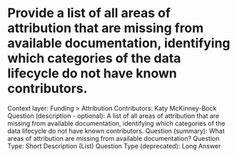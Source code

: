 # Provide a list of all areas of attribution that are missing from available documentation, identifying which categories of the data lifecycle do not have known contributors.

Context layer: Funding > Attribution
Contributors: Katy McKinney-Bock
Question (description - optional): A list of all areas of attribution that are missing from available documentation, identifying which categories of the data lifecycle do not have known contributors.
Question (summary): What areas of attribution are missing from available documentation?
Question Type: Short Description (List)
Question Type (deprecated): Long Answer